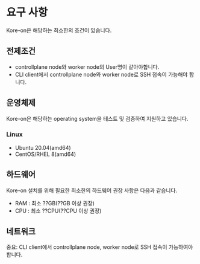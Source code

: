 # **요구 사항**

Kore-on은 해당하는 최소한의 조건이 있습니다.

## **전제조건**

- controllplane node와 worker node의 User명이 같아야합니다.
- CLI client에서 controllplane node와 worker node로 SSH 접속이 가능해야 합니다.

## **운영체제**

Kore-on은 해당하는 operating system을 테스트 및 검증하여 지원하고 있습니다.

### **Linux**

- Ubuntu 20.04(amd64)
- CentOS/RHEL 8(amd64)

## **하드웨어**

Kore-on 설치를 위해 필요한 최소한의 하드웨어 권장 사항은 다음과 같습니다.

- RAM : 최소 ??GB(??GB 이상 권장)
- CPU : 최소 ??CPU(??CPU 이상 권장)

## **네트워크**

중요: CLI client에서 controllplane node, worker node로 SSH 접속이 가능하여야 합니다.
